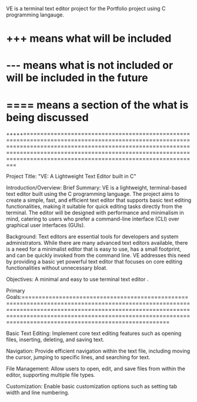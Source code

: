 VE is a terminal text editor project for the Portfolio project using C programming langauge.


# +++ means what will be included
# --- means what is not included or will be included in the future
# ==== means a section of the what is being discussed

+++++============================================================================================================================================================================================================================================================================


Project Title: "VE: A Lightweight Text Editor built in C"

Introduction/Overview:
Brief Summary: VE is a lightweight, terminal-based text editor built using the C programming language. The project aims to create a simple, fast, and efficient text editor that supports basic text editing functionalities, making it suitable for quick editing tasks directly from the terminal. The editor will be designed with performance and minimalism in mind, catering to users who prefer a command-line interface (CLI) over graphical user interfaces (GUIs).

Background: Text editors are essential tools for developers and system administrators. While there are many advanced text editors available, there is a need for a minimalist editor that is easy to use, has a small footprint, and can be quickly invoked from the command line. VE addresses this need by providing a basic yet powerful text editor that focuses on core editing functionalities without unnecessary bloat.

Objectives: A minimal and easy to use terminal text editor .



Primary Goals:===================================================================================================================================================================================================================================================================


Basic Text Editing: Implement core text editing features such as opening files, inserting, deleting, and saving text.

Navigation: Provide efficient navigation within the text file, including moving the cursor, jumping to specific lines, and searching for text.

File Management: Allow users to open, edit, and save files from within the editor, supporting multiple file types.

Customization: Enable basic customization options such as setting tab width and line numbering.

